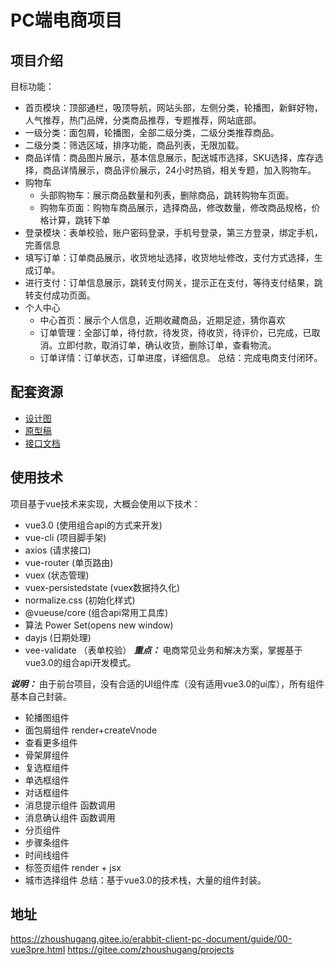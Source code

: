 # PC端电商项目

## 项目介绍
目标功能：

- 首页模块：顶部通栏，吸顶导航，网站头部，左侧分类，轮播图，新鲜好物，人气推荐，热门品牌，分类商品推荐，专题推荐，网站底部。
- 一级分类：面包屑，轮播图，全部二级分类，二级分类推荐商品。
- 二级分类：筛选区域，排序功能，商品列表，无限加载。
- 商品详情：商品图片展示，基本信息展示，配送城市选择，SKU选择，库存选择，商品详情展示，商品评价展示，24小时热销，相关专题，加入购物车。
- 购物车
    - 头部购物车：展示商品数量和列表，删除商品，跳转购物车页面。
    - 购物车页面：购物车商品展示，选择商品，修改数量，修改商品规格，价格计算，跳转下单
- 登录模块：表单校验，账户密码登录，手机号登录，第三方登录，绑定手机，完善信息
- 填写订单：订单商品展示，收货地址选择，收货地址修改，支付方式选择，生成订单。
- 进行支付：订单信息展示，跳转支付网关，提示正在支付，等待支付结果，跳转支付成功页面。
- 个人中心
    - 中心首页：展示个人信息，近期收藏商品，近期足迹，猜你喜欢
    - 订单管理：全部订单，待付款，待发货，待收货，待评价，已完成，已取消。立即付款，取消订单，确认收货，删除订单，查看物流。
    - 订单详情：订单状态，订单进度，详细信息。
总结：完成电商支付闭环。

## 配套资源
- [设计图](https://user.mockplus.cn/signin?next=http://app.mockplus.cn/app/MLUPlO1_G/design)
- [原型稿](https://app.mockplus.cn/run/prototype/QO7BCWlUKB/IWlj1dabSw/c-f4gj1smb0?cps=expand&ha=1&ps=1)
- [接口文档](https://zhoushugang.gitee.io/erabbit-client-pc-document/api.html)

## 使用技术
项目基于vue技术来实现，大概会使用以下技术：

- vue3.0 (使用组合api的方式来开发)
- vue-cli (项目脚手架)
- axios (请求接口)
- vue-router (单页路由)
- vuex (状态管理)
- vuex-persistedstate (vuex数据持久化)
- normalize.css (初始化样式)
- @vueuse/core (组合api常用工具库)
- 算法 Power Set(opens new window)
- dayjs (日期处理)
- vee-validate （表单校验）
***重点：*** 电商常见业务和解决方案，掌握基于vue3.0的组合api开发模式。

***说明：*** 由于前台项目，没有合适的UI组件库（没有适用vue3.0的ui库），所有组件基本自己封装。

- 轮播图组件
- 面包屑组件 render+createVnode
- 查看更多组件
- 骨架屏组件
- 复选框组件
- 单选框组件
- 对话框组件
- 消息提示组件 函数调用
- 消息确认组件 函数调用
- 分页组件
- 步骤条组件
- 时间线组件
- 标签页组件 render + jsx
- 城市选择组件
总结：基于vue3.0的技术栈，大量的组件封装。

## 地址
https://zhoushugang.gitee.io/erabbit-client-pc-document/guide/00-vue3pre.html
https://gitee.com/zhoushugang/projects